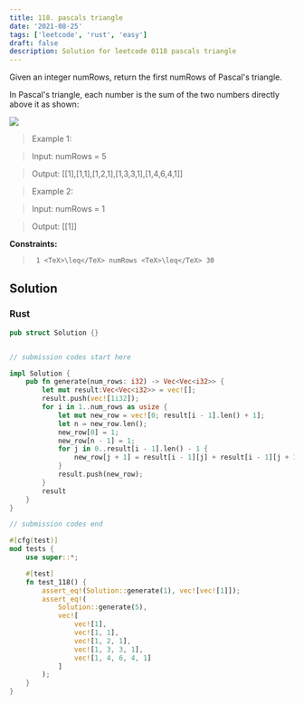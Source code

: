 ```yaml
---
title: 118. pascals triangle
date: '2021-08-25'
tags: ['leetcode', 'rust', 'easy']
draft: false
description: Solution for leetcode 0118 pascals triangle
---
```


 

  Given an integer numRows, return the first numRows of Pascal's triangle.

  In Pascal's triangle, each number is the sum of the two numbers directly above it as shown:

  ![](https://upload.wikimedia.org/wikipedia/commons/0/0d/PascalTriangleAnimated2.gif)

   

 >   Example 1:

 >   Input: numRows <TeX>=</TeX> 5

 >   Output: [[1],[1,1],[1,2,1],[1,3,3,1],[1,4,6,4,1]]

 >   Example 2:

 >   Input: numRows <TeX>=</TeX> 1

 >   Output: [[1]]

   

  **Constraints:**

  

 >   	1 <TeX>\leq</TeX> numRows <TeX>\leq</TeX> 30


## Solution
### Rust
```rust
pub struct Solution {}


// submission codes start here

impl Solution {
    pub fn generate(num_rows: i32) -> Vec<Vec<i32>> {
        let mut result:Vec<Vec<i32>> = vec![];
        result.push(vec![1i32]);
        for i in 1..num_rows as usize {
            let mut new_row = vec![0; result[i - 1].len() + 1];
            let n = new_row.len();
            new_row[0] = 1;
            new_row[n - 1] = 1;
            for j in 0..result[i - 1].len() - 1 {
                new_row[j + 1] = result[i - 1][j] + result[i - 1][j + 1];
            }
            result.push(new_row);
        }
        result
    }
}

// submission codes end

#[cfg(test)]
mod tests {
    use super::*;

    #[test]
    fn test_118() {
        assert_eq!(Solution::generate(1), vec![vec![1]]);
        assert_eq!(
            Solution::generate(5),
            vec![
                vec![1],
                vec![1, 1],
                vec![1, 2, 1],
                vec![1, 3, 3, 1],
                vec![1, 4, 6, 4, 1]
            ]
        );
    }
}

```
